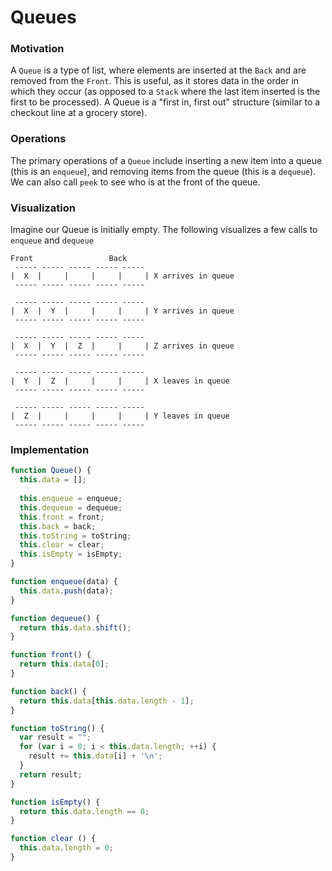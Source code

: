 # Queues

### Motivation
A `Queue` is a type of list, where elements are inserted at the `Back` and are removed from the `Front`. This is useful, as it
stores data in the order in which they occur (as opposed to a `Stack` where the last item inserted is the first to be processed). 
A Queue is a "first in, first out" structure (similar to a checkout line at a grocery store). 

### Operations
The primary operations of a `Queue` include inserting a new item into a queue (this is an `enqueue`), and removing items from
the queue (this is a `dequeue`). We can also call `peek` to see who is at the front of the queue. 

### Visualization 
Imagine our Queue is initially empty. The following visualizes a few calls to `enqueue` and `dequeue` 
```
Front                 Back
 ----- ----- ----- ----- -----
|  X  |     |     |     |     | X arrives in queue
 ----- ----- ----- ----- -----
 
 ----- ----- ----- ----- -----
|  X  |  Y  |     |     |     | Y arrives in queue
 ----- ----- ----- ----- -----
 
 ----- ----- ----- ----- -----
|  X  |  Y  |  Z  |     |     | Z arrives in queue
 ----- ----- ----- ----- -----
           
 ----- ----- ----- ----- -----
|  Y  |  Z  |     |     |     | X leaves in queue
 ----- ----- ----- ----- -----   
 
 ----- ----- ----- ----- -----
|  Z  |     |     |     |     | Y leaves in queue
 ----- ----- ----- ----- -----       
``` 

### Implementation

```javascript
function Queue() {
  this.data = []; 
  
  this.enqueue = enqueue; 
  this.dequeue = dequeue; 
  this.front = front; 
  this.back = back; 
  this.toString = toString; 
  this.clear = clear;
  this.isEmpty = isEmpty; 
}

function enqueue(data) {
  this.data.push(data);
}

function dequeue() {
  return this.data.shift(); 
}

function front() {
  return this.data[0];
}

function back() {
  return this.data[this.data.length - 1];
}

function toString() {
  var result = ""; 
  for (var i = 0; i < this.data.length; ++i) {
    result += this.data[i] + '\n'; 
  }
  return result; 
}

function isEmpty() {
  return this.data.length == 0; 
}

function clear () {
  this.data.length = 0; 
}
```
